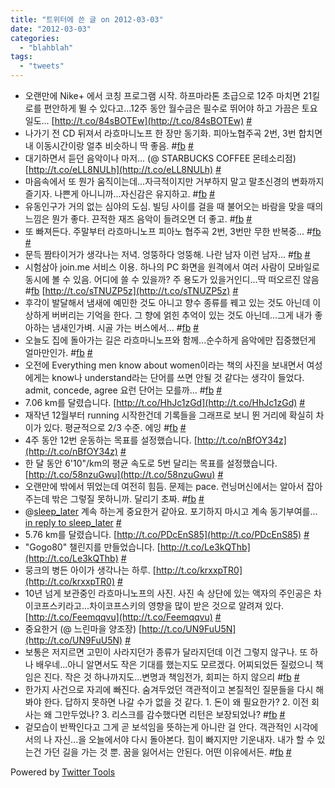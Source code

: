```yaml
---
title: "트위터에 쓴 글 on 2012-03-03"
date: "2012-03-03"
categories: 
  - "blahblah"
tags: 
  - "tweets"
---
```


- 오랜만에 Nike+ 에서 코칭 프로그램 시작. 하프마라톤 초급으로 12주 마치면 21킬로를 편안하게 뛸 수 있다고...12주 동안 월수금은 필수로 뛰어야 하고 가끔은 토요일도... [http://t.co/84sBOTEw](http://t.co/84sBOTEw) [#](http://twitter.com/blurblah/statuses/173650006635589632)
- 나가기 전 CD 뒤져서 라흐마니노프 한 장만 동기화. 피아노협주곡 2번, 3번 합치면 내 이동시간이랑 얼추 비슷하니 딱 좋음. #[fb](http://search.twitter.com/search?q=%23fb) [#](http://twitter.com/blurblah/statuses/173686746201075713)
- 대기하면서 듣던 음악이나 마저... (@ STARBUCKS COFFEE 몬테소리점) [http://t.co/eLL8NULh](http://t.co/eLL8NULh) [#](http://twitter.com/blurblah/statuses/173698145300119552)
- 마음속에서 또 뭔가 움직이는데...자극적이지만 거부하지 말고 말초신경의 변화까지 즐기자. 나쁜게 아니니까...자신감은 유지하고. #[fb](http://search.twitter.com/search?q=%23fb) [#](http://twitter.com/blurblah/statuses/173788843332485120)
- 유동인구가 거의 없는 심야의 도심. 빌딩 사이를 걸을 때 불어오는 바람을 맞을 때의 느낌은 뭔가 좋다. 끈적한 재즈 음악이 들려오면 더 좋고. #[fb](http://search.twitter.com/search?q=%23fb) [#](http://twitter.com/blurblah/statuses/173800452213837825)
- 또 빠져든다. 주말부터 라흐마니노프 피아노 협주곡 2번, 3번만 무한 반복중... #[fb](http://search.twitter.com/search?q=%23fb) [#](http://twitter.com/blurblah/statuses/174024365892050945)
- 문득 짬타이거가 생각나는 저녁. 엉뚱하다 엉뚱해. 나란 남자 이런 남자... #[fb](http://search.twitter.com/search?q=%23fb) [#](http://twitter.com/blurblah/statuses/174073856645005312)
- 시험삼아 join.me 서비스 이용. 하나의 PC 화면을 원격에서 여러 사람이 모바일로 동시에 볼 수 있음. 어디에 쓸 수 있을까? 주 용도가 있을거인디...딱 떠오르진 않음 #[fb](http://search.twitter.com/search?q=%23fb) [http://t.co/sTNUZP5z](http://t.co/sTNUZP5z) [#](http://twitter.com/blurblah/statuses/174075662120923137)
- 후각이 발달해서 냄새에 예민한 것도 아니고 향수 종류를 꿰고 있는 것도 아닌데 이상하게 버버리는 기억을 한다. 그 향에 얽힌 추억이 있는 것도 아닌데...그게 내가 좋아하는 냄새인가벼. 시골 가는 버스에서... #[fb](http://search.twitter.com/search?q=%23fb) [#](http://twitter.com/blurblah/statuses/174128066312941568)
- 오늘도 집에 돌아가는 길은 라흐마니노프와 함께...순수하게 음악에만 집중했던게 얼마만인가. #[fb](http://search.twitter.com/search?q=%23fb) [#](http://twitter.com/blurblah/statuses/174469570646642688)
- 오전에 Everything men know about women이라는 책의 사진을 보내면서 여성에게는 know나 understand라는 단어를 쓰면 안될 것 같다는 생각이 들었다. admit, concede, agree 요런 단어는 모를까... #[fb](http://search.twitter.com/search?q=%23fb) [#](http://twitter.com/blurblah/statuses/174689295125323776)
- 7.06 km를 달렸습니다. [http://t.co/HhJc1zGd](http://t.co/HhJc1zGd) [#](http://twitter.com/blurblah/statuses/174769307044151296)
- 재작년 12월부터 running 시작한건데 기록들을 그래프로 보니 뛴 거리에 확실히 차이가 있다. 평균적으로 2/3 수준. 에잉 #[fb](http://search.twitter.com/search?q=%23fb) [#](http://twitter.com/blurblah/statuses/174777001163497472)
- 4주 동안 12번 운동하는 목표를 설정했습니다. [http://t.co/nBfOY34z](http://t.co/nBfOY34z) [#](http://twitter.com/blurblah/statuses/174778849597460480)
- 한 달 동안 6'10"/km의 평균 속도로 5번 달리는 목표를 설정했습니다. [http://t.co/58nzuGwu](http://t.co/58nzuGwu) [#](http://twitter.com/blurblah/statuses/174779176035946496)
- 오랜만에 밖에서 뛰었는데 여전히 힘듬. 문제는 pace. 런닝머신에서는 알아서 잡아주는데 밖은 그렇질 못하니까. 달리기 초짜. #[fb](http://search.twitter.com/search?q=%23fb) [#](http://twitter.com/blurblah/statuses/175188233406263296)
- @[sleep\_later](http://twitter.com/sleep_later) 계속 하는게 중요한거 같아요. 포기하지 마시고 계속 동기부여를... [in reply to sleep\_later](http://twitter.com/sleep_later/statuses/175188653327392768) [#](http://twitter.com/blurblah/statuses/175195098332676098)
- 5.76 km를 달렸습니다. [http://t.co/PDcEnS85](http://t.co/PDcEnS85) [#](http://twitter.com/blurblah/statuses/175406763393298432)
- "Gogo80" 챌린지를 만들었습니다. [http://t.co/Le3kQThb](http://t.co/Le3kQThb) [#](http://twitter.com/blurblah/statuses/175409043895103488)
- 뭉크의 병든 아이가 생각나는 하루. [http://t.co/krxxpTR0](http://t.co/krxxpTR0) [#](http://twitter.com/blurblah/statuses/175438504732528640)
- 10년 넘게 보관중인 라흐마니노프의 사진. 사진 속 상단에 있는 액자의 주인공은 차이코프스키라고...차이코프스키의 영향을 많이 받은 것으로 알려져 있다. [http://t.co/Feemqqvu](http://t.co/Feemqqvu) [#](http://twitter.com/blurblah/statuses/175472847664328704)
- 중요한거 (@ 느린마을 양조장) [http://t.co/UN9FuU5N](http://t.co/UN9FuU5N) [#](http://twitter.com/blurblah/statuses/175863648642801664)
- 보통은 저지르면 고민이 사라지던가 종류가 달라지던데 이건 그렇지 않구나. 또 하나 배우네...아니 알면서도 작은 기대를 했는지도 모르겠다. 어찌되었든 질렀으니 책임은 진다. 작은 것 하나까지도...변명과 책임전가, 회피는 하지 않으리 #[fb](http://search.twitter.com/search?q=%23fb) [#](http://twitter.com/blurblah/statuses/175977412939616256)
- 한가지 사건으로 자괴에 빠진다. 숨겨두었던 객관적이고 본질적인 질문들을 다시 해봐야 한다. 답하지 못하면 나갈 수가 없을 것 같다. 1. 돈이 왜 필요한가? 2. 이전 회사는 왜 그만두었나? 3. 리스크를 감수했다면 리턴은 보장되었나? #[fb](http://search.twitter.com/search?q=%23fb) [#](http://twitter.com/blurblah/statuses/176002877087694849)
- 겉모습이 반짝인다고 그게 곧 보석임을 뜻하는게 아니란 걸 안다. 객관적인 시각에서의 나 자신...을 오늘에서야 다시 돌아본다. 힘이 빠지지만 기운내자. 내가 할 수 있는건 가던 길을 가는 것 뿐. 꿈을 잃어서는 안된다. 어떤 이유에서든. #[fb](http://search.twitter.com/search?q=%23fb) [#](http://twitter.com/blurblah/statuses/176005102824460289)

Powered by [Twitter Tools](http://alexking.org/projects/wordpress)
